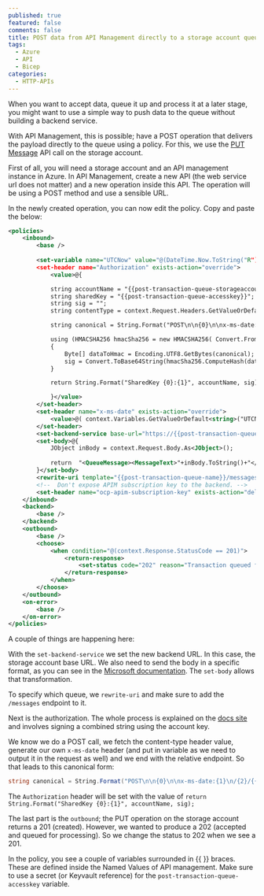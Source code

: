 ```yaml
---
published: true
featured: false
comments: false
title: POST data from API Management directly to a storage account queue
tags:
  - Azure
  - API
  - Bicep
categories:
  - HTTP-APIs
---
```

When you want to accept data, queue it up and process it at a later stage, you might want to use a simple way to push data to the queue without building a backend service.

With API Management, this is possible; have a POST operation that delivers the payload directly to the queue using a policy. For this, we use the [PUT Message](https://docs.microsoft.com/en-us/rest/api/storageservices/put-message) API call on the storage account.

First of all, you will need a storage account and an API management instance in Azure. In API Management, create a new API (the web service url does not matter) and a new operation inside this API. The operation will be using a POST method and use a sensible URL.

In the newly created operation, you can now edit the policy. Copy and paste the below:

```xml
<policies>
    <inbound>
        <base />
      
        <set-variable name="UTCNow" value="@(DateTime.Now.ToString("R"))" />
        <set-header name="Authorization" exists-action="override">
            <value>@{

            string accountName = "{{post-transaction-queue-storageaccount}}";
            string sharedKey = "{{post-transaction-queue-accesskey}}";
            string sig = "";
            string contentType = context.Request.Headers.GetValueOrDefault("Content-Type");

            string canonical = String.Format("POST\n\n{0}\n\nx-ms-date:{1}\n/{2}/{{post-transaction-queue-name}}/messages", contentType, context.Variables.GetValueOrDefault<string>("UTCNow"), accountName );

            using (HMACSHA256 hmacSha256 = new HMACSHA256( Convert.FromBase64String(sharedKey) ))
            {
                Byte[] dataToHmac = Encoding.UTF8.GetBytes(canonical);
                sig = Convert.ToBase64String(hmacSha256.ComputeHash(dataToHmac));
            }

            return String.Format("SharedKey {0}:{1}", accountName, sig);

            }</value>
        </set-header>
        <set-header name="x-ms-date" exists-action="override">
            <value>@( context.Variables.GetValueOrDefault<string>("UTCNow") )</value>
        </set-header>
        <set-backend-service base-url="https://{{post-transaction-queue-storageaccount}}.queue.core.windows.net/" />
        <set-body>@{ 
            JObject inBody = context.Request.Body.As<JObject>(); 
            
            return  "<QueueMessage><MessageText>"+inBody.ToString()+"</MessageText></QueueMessage>"; 
        }</set-body>
        <rewrite-uri template="{{post-transaction-queue-name}}/messages" copy-unmatched-params="true" />
        <!--  Don't expose APIM subscription key to the backend. -->
        <set-header name="ocp-apim-subscription-key" exists-action="delete" />
    </inbound>
    <backend>
        <base />
    </backend>
    <outbound>
        <base />
        <choose>
            <when condition="@(context.Response.StatusCode == 201)">
                <return-response>
                    <set-status code="202" reason="Transaction queued for processing" />
                </return-response>
            </when>
        </choose>
    </outbound>
    <on-error>
        <base />
    </on-error>
</policies>
```

A couple of things are happening here:

With the `set-backend-service` we set the new backend URL. In this case, the storage account base URL. We also need to send the body in a specific format, as you can see in the [Microsoft documentation](https://docs.microsoft.com/en-us/rest/api/storageservices/put-message#request-body). The `set-body` allows that transformation.

To specify which queue, we `rewrite-uri` and make sure to add the `/messages` endpoint to it.

Next is the authorization. The whole process is explained on the [docs site](https://docs.microsoft.com/en-us/rest/api/storageservices/authorize-with-shared-key) and involves signing a combined string using the account key.

We know we do a POST call, we fetch the content-type header value, generate our own `x-ms-date` header (and put in variable as we need to output it in the request as well) and we end with the relative endpoint.
So that leads to this canonical form:

```csharp
string canonical = String.Format("POST\n\n{0}\n\nx-ms-date:{1}\n/{2}/{{post-transaction-queue-name}}/messages", contentType, context.Variables.GetValueOrDefault<string>("UTCNow"), accountName );
```

The `Authorization` header will be set with the value of `return String.Format("SharedKey {0}:{1}", accountName, sig);`

The last part is the `outbound`; the PUT operation on the storage account returns a 201 (created). However, we wanted to produce a 202 (accepted and queued for processing). So we change the status to 202 when we see a 201.

In the policy, you see a couple of variables surrounded in {{ }} braces. These are defined inside the Named Values of API management. Make sure to use a secret (or Keyvault reference) for the `post-transaction-queue-accesskey` variable.
